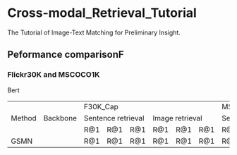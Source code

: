 # Cross-modal_Retrieval_Tutorial
The Tutorial of Image-Text Matching for Preliminary Insight.
## Peformance comparisonF
### Flickr30K and MSCOCO1K

<table>
    <tr>
        <td rowspan="3">Method</td> <td rowspan="3">Backbone</td> <td colspan="6">F30K_Cap</td> <td colspan="6">MSCOO</td>
    </tr>
    <tr>
        <td colspan="3">Sentence retrieval</td> <td colspan="3">Image retrieval</td> <td colspan="3">Sentence retrieval</td> <td colspan="3">Image retrieval</td>
    </tr>
    <tr>
        <td>R@1</td> <td>R@1</td> <td>R@1</td> <td>R@1</td> <td>R@1</td> <td>R@1</td> <td>R@1</td> <td>R@1</td> <td>R@1</td> <td>R@1</td> <td>R@1</td> <td>R@1</td>
    </tr>
    <tr>
        <td>GSMN</td>Bert <td></td> <td>R@1</td> <td>R@1</td> <td>R@1</td> <td>R@1</td> <td>R@1</td> <td>R@1</td> <td>R@1</td> <td>R@1</td> <td>R@1</td> <td>R@1</td> <td>R@1</td> <td>R@1</td>
    </tr>
</table>
